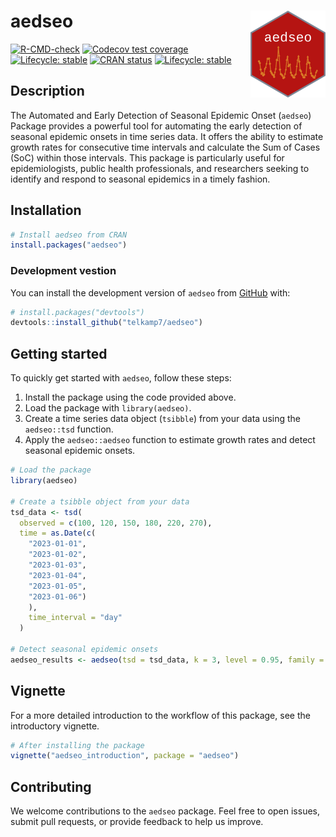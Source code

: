 
<!-- README.md is generated from README.Rmd. Please edit that file -->

# aedseo <a href="https://ssi-dk.github.io/aedseo/"><img src="man/figures/logo.png" align="right" height="139" alt="aedseo website" /></a>

<!-- badges: start -->

[![R-CMD-check](https://github.com/ssi-dk/aedseo/actions/workflows/R-CMD-check.yaml/badge.svg)](https://github.com/ssi-dk/aedseo/actions/workflows/R-CMD-check.yaml)
[![Codecov test
coverage](https://codecov.io/gh/ssi-dk/aedseo/branch/master/graph/badge.svg)](https://app.codecov.io/gh/ssi-dk/aedseo?branch=master)
[![Lifecycle:
stable](https://img.shields.io/badge/lifecycle-experimental-orange.svg)](https://lifecycle.r-lib.org/articles/stages.html#experimental)
[![CRAN
status](https://www.r-pkg.org/badges/version/aedseo)](https://CRAN.R-project.org/package=aedseo)
[![Lifecycle:
stable](https://img.shields.io/badge/lifecycle-stable-brightgreen.svg)](https://lifecycle.r-lib.org/articles/stages.html#stable)
<!-- badges: end -->

## Description

The Automated and Early Detection of Seasonal Epidemic Onset (`aedseo`)
Package provides a powerful tool for automating the early detection of
seasonal epidemic onsets in time series data. It offers the ability to
estimate growth rates for consecutive time intervals and calculate the
Sum of Cases (SoC) within those intervals. This package is particularly
useful for epidemiologists, public health professionals, and researchers
seeking to identify and respond to seasonal epidemics in a timely
fashion.

## Installation

``` r
# Install aedseo from CRAN
install.packages("aedseo")
```

### Development vestion

You can install the development version of `aedseo` from
[GitHub](https://github.com/) with:

``` r
# install.packages("devtools")
devtools::install_github("telkamp7/aedseo")
```

## Getting started

To quickly get started with `aedseo`, follow these steps:

1.  Install the package using the code provided above.
2.  Load the package with `library(aedseo)`.
3.  Create a time series data object (`tsibble`) from your data using
    the `aedseo::tsd` function.
4.  Apply the `aedseo::aedseo` function to estimate growth rates and
    detect seasonal epidemic onsets.

``` r
# Load the package
library(aedseo)

# Create a tsibble object from your data
tsd_data <- tsd(
  observed = c(100, 120, 150, 180, 220, 270),
  time = as.Date(c(
    "2023-01-01",
    "2023-01-02",
    "2023-01-03",
    "2023-01-04",
    "2023-01-05",
    "2023-01-06")
    ),
    time_interval = "day"
  )

# Detect seasonal epidemic onsets
aedseo_results <- aedseo(tsd = tsd_data, k = 3, level = 0.95, family = "poisson")
```

## Vignette

For a more detailed introduction to the workflow of this package, see
the introductory vignette.

``` r
# After installing the package
vignette("aedseo_introduction", package = "aedseo")
```

## Contributing

We welcome contributions to the `aedseo` package. Feel free to open
issues, submit pull requests, or provide feedback to help us improve.
